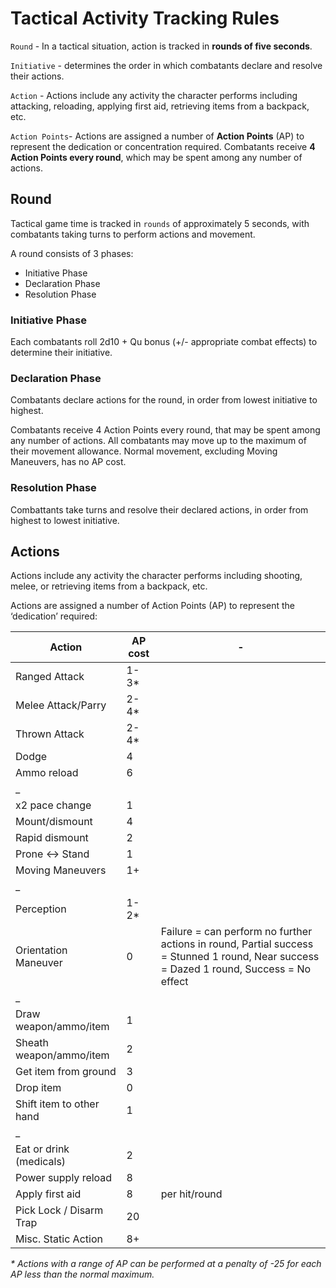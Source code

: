 # Tactical Activity Tracking Rules

`Round` - In a tactical situation, action is tracked in **rounds of five seconds**.

`Initiative` - determines the order in which combatants declare and resolve their actions.

`Action` - Actions include any activity the character performs including attacking, reloading, applying first aid, retrieving items from a backpack, etc.

`Action Points`- Actions are assigned a number of **Action Points** (AP) to represent the dedication or concentration required. Combatants receive **4 Action Points every round**, which may be spent among any number of actions.

## Round
Tactical game time is tracked in `rounds` of approximately 5 seconds, with combatants taking turns to perform actions and movement.

A round consists of 3 phases:
- Initiative Phase
- Declaration Phase
- Resolution Phase

### Initiative Phase
Each combatants roll 2d10 + Qu bonus (+/- appropriate combat effects) to determine their initiative.

### Declaration Phase
Combatants declare actions for the round, in order from lowest initiative to highest.

Combatants receive 4 Action Points every round, that may be spent among any number of actions.
All combatants may move up to the maximum of their movement allowance. Normal movement, excluding Moving Maneuvers, has no AP cost.

### Resolution Phase
Combattants take turns and resolve their declared actions, in order from highest to lowest initiative.

## Actions
Actions include any activity the character performs including shooting, melee, or retrieving items from a backpack, etc.

Actions are assigned a number of Action Points (AP) to represent the ‘dedication’ required:

| Action | AP cost | - |
| --- | --- | --- |
Ranged Attack|1-3*|
Melee Attack/Parry|2-4*|
Thrown Attack|2-4*|
Dodge|4|
Ammo reload|6|
_ | |
x2 pace change|1|
Mount/dismount|4|
Rapid dismount|2|
Prone <-> Stand|1|
Moving Maneuvers|1+|
_ | |
Perception|1-2*|
Orientation Maneuver|0|Failure = can perform no further actions in round, Partial success = Stunned 1 round, Near success = Dazed 1 round, Success = No effect
_ | |
Draw weapon/ammo/item|1|
Sheath weapon/ammo/item|2|
Get item from ground|3|
Drop item|0|
Shift item to other hand|1|
_ | |
Eat or drink (medicals)|2|
Power supply reload|8|
Apply first aid|8|per hit/round
Pick Lock / Disarm Trap|20|
Misc. Static Action|8+|

_* Actions with a range of AP can be performed at a penalty of -25 for each AP less than the normal maximum._
